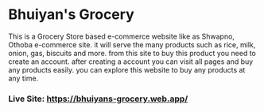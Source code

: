 # Bhuiyan's Grocery

This is a Grocery Store based e-commerce website like as Shwapno, Othoba e-commerce site. it will serve the many products such as rice, milk, onion, gas, biscuits and more. from this site to buy this product you need to create an account. after creating a account you can visit all pages and buy any products easily. you can explore this website to buy any products at any time.

### Live Site: https://bhuiyans-grocery.web.app/
